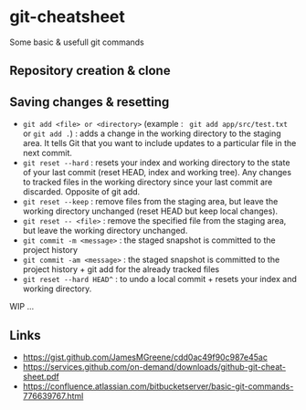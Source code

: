 # git-cheatsheet
Some basic &amp; usefull git commands

## Repository creation & clone

## Saving changes & resetting

- `git add <file> or <directory>` (example : ` git add app/src/test.txt` or `git add .`) : adds a change in the working directory to the staging area. It tells Git that you want to include updates to a particular file in the next commit.
- `git reset --hard` : resets your index and working directory to the state of your last commit (reset HEAD, index and working tree). Any changes to tracked files in the working directory since your last commit are discarded. Opposite of git add.
- `git reset --keep` : remove files from the staging area, but leave the working directory unchanged (reset HEAD but keep local changes).
- `git reset -- <file>` : remove the specified file from the staging area, but leave the working directory unchanged.
- `git commit -m <message>` : the staged snapshot is committed to the project history 
- `git commit -am <message>` : the staged snapshot is committed to the project history + git add for the already tracked files
- `git reset --hard HEAD^` : to undo a local commit + resets your index and working directory.

WIP ...

## Links

- https://gist.github.com/JamesMGreene/cdd0ac49f90c987e45ac
- https://services.github.com/on-demand/downloads/github-git-cheat-sheet.pdf
- https://confluence.atlassian.com/bitbucketserver/basic-git-commands-776639767.html
